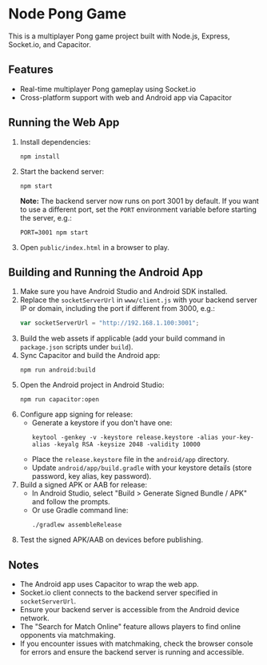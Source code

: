 # Node Pong Game

This is a multiplayer Pong game project built with Node.js, Express, Socket.io, and Capacitor.

## Features

- Real-time multiplayer Pong gameplay using Socket.io
- Cross-platform support with web and Android app via Capacitor

## Running the Web App

1. Install dependencies:
   ```
   npm install
   ```
2. Start the backend server:
   ```
   npm start
   ```
   **Note:** The backend server now runs on port 3001 by default. If you want to use a different port, set the `PORT` environment variable before starting the server, e.g.:
   ```
   PORT=3001 npm start
   ```
3. Open `public/index.html` in a browser to play.

## Building and Running the Android App

1. Make sure you have Android Studio and Android SDK installed.
2. Replace the `socketServerUrl` in `www/client.js` with your backend server IP or domain, including the port if different from 3000, e.g.:
   ```js
   var socketServerUrl = "http://192.168.1.100:3001";
   ```
3. Build the web assets if applicable (add your build command in `package.json` scripts under `build`).
4. Sync Capacitor and build the Android app:
   ```
   npm run android:build
   ```
5. Open the Android project in Android Studio:
   ```
   npm run capacitor:open
   ```
6. Configure app signing for release:
   - Generate a keystore if you don't have one:
     ```
     keytool -genkey -v -keystore release.keystore -alias your-key-alias -keyalg RSA -keysize 2048 -validity 10000
     ```
   - Place the `release.keystore` file in the `android/app` directory.
   - Update `android/app/build.gradle` with your keystore details (store password, key alias, key password).
7. Build a signed APK or AAB for release:
   - In Android Studio, select "Build > Generate Signed Bundle / APK" and follow the prompts.
   - Or use Gradle command line:
     ```
     ./gradlew assembleRelease
     ```
8. Test the signed APK/AAB on devices before publishing.

## Notes

- The Android app uses Capacitor to wrap the web app.
- Socket.io client connects to the backend server specified in `socketServerUrl`.
- Ensure your backend server is accessible from the Android device network.
- The "Search for Match Online" feature allows players to find online opponents via matchmaking.
- If you encounter issues with matchmaking, check the browser console for errors and ensure the backend server is running and accessible.
